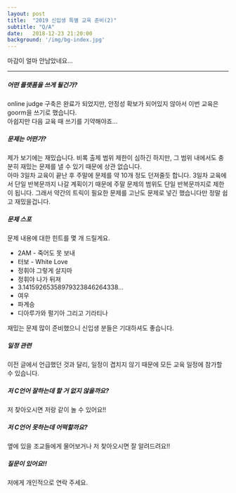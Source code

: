 ```yaml
---
layout: post
title:  "2019 신입생 특별 교육 준비(2)"
subtitle: "Q/A"
date:   2018-12-23 21:20:00
background: '/img/bg-index.jpg'
---
```


마감이 얼마 안남았네요...

<hr>

##### 어떤 플랫폼을 쓰게 될건가?
online judge 구축은 완료가 되었지만, 안정성 확보가 되어있지 않아서 이번 교육은 goorm을 쓰기로 했습니다.<br>
아쉽지만 다음 교육 때 쓰기를 기약해야죠...

##### 문제는 어떤가?
제가 보기에는 재밌습니다. 비록 출제 범위 제한이 심하긴 하지만, 그 범위 내에서도 충분히 재밌는 문제를 낼 수 있기 때문에 상관 없습니다.<br>
아마 3일차 교육이 끝난 후 주말에 문제를 약 10개 정도 던져줄듯 합니다. 3일차 교육에서 단일 반복문까지 나갈 계획이기 때문에 주말 문제의 범위도 단일 반복문까지로 제한이 됩니다. 그래서 약간의 트릭이 필요한 문제를 고난도 문제로 넣긴 했습니다만 정말 쉽고 재밌을겁니다.

##### 문제 스포
문제 내용에 대한 힌트를 몇 개 드릴게요.
* 2AM - 죽어도 못 보내
* 터보 - White Love
* 정휘야 그렇게 살지마
* 정휘야 나가 뒤져
* 3.14159265358979323846264338...
* 여우
* 파계승
* 디아루가와 펄기아 그리고 기라티나

재밌는 문제 많이 준비했으니 신입생 분들은 기대하셔도 좋습니다.

##### 일정 관련
이전 글에서 언급했던 것과 달리, 일정이 겹치지 않기 때문에 모든 교육 일정에 참가할 수 있습니다.

##### 저 C언어 잘하는데 할 거 없지 않을까요?
저 찾아오시면 저랑 같이 놀 수 있어요!!

##### 저 C언어 못하는데 어떡할까요?
옆에 있을 조교들에게 물어보거나 저 찾아오시면 잘 알려드려요!!

##### 질문이 있어요!!
저에게 개인적으로 연락 주세요.
